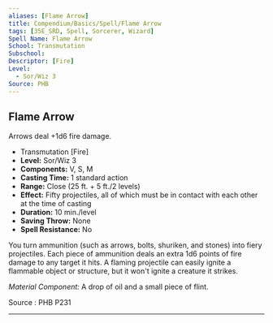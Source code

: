 ```yaml
---
aliases: [Flame Arrow]
title: Compendium/Basics/Spell/Flame Arrow
tags: [35E_SRD, Spell, Sorcerer, Wizard]
Spell Name: Flame Arrow
School: Transmutation
Subschool: 
Descriptor: [Fire]
Level:
  - Sor/Wiz 3
Source: PHB
---
```



## Flame Arrow

Arrows deal +1d6 fire damage.

*   Transmutation [Fire]
*   **Level:** Sor/Wiz 3
*   **Components:** V, S, M
*   **Casting Time:** 1 standard action
*   **Range:** Close (25 ft. + 5 ft./2 levels)
*   **Effect:** Fifty projectiles, all of which must be in contact with each other at the time of casting
*   **Duration:** 10 min./level
*   **Saving Throw:** None
*   **Spell Resistance:** No

<p>You turn ammunition (such as arrows, bolts, shuriken, and stones) into fiery projectiles. Each piece of ammunition deals an extra 1d6 points of fire damage to any target it hits. A flaming projectile can easily ignite a flammable object or structure, but it won't ignite a creature it strikes.</p><p><i>Material Component:</i> A drop of oil and a small piece of flint.</p>

Source : PHB P231

---
